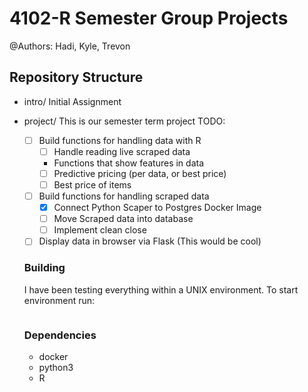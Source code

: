 # 4102-R Semester Group Projects

@Authors: Hadi, Kyle, Trevon

## Repository Structure
- intro/
	Initial Assignment

- project/
	This is our semester term project
	TODO:
	- [ ] Build functions for handling data with R
		- [ ] Handle reading live scraped data
		- Functions that show features in data
		- [ ] Predictive pricing (per data, or best price)
		- [ ] Best price of items
	- [ ] Build functions for handling scraped data
		- [x] Connect Python Scaper to Postgres Docker Image
		- [ ] Move Scraped data into database
		- [ ] Implement clean close
	- [ ] Display data in browser via Flask (This would be cool)
	
	### Building 
	I have been testing everything within a UNIX environment. To start
	environment run:
	``` ./build.sh 
	```

	### Dependencies
	- docker
	- python3
	- R
